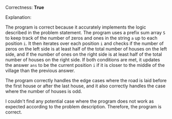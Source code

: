 Correctness: **True**

Explanation:

The program is correct because it accurately implements the logic described in the problem statement. The program uses a prefix sum array `S` to keep track of the number of zeros and ones in the string `a` up to each position `i`. It then iterates over each position `i` and checks if the number of zeros on the left side is at least half of the total number of houses on the left side, and if the number of ones on the right side is at least half of the total number of houses on the right side. If both conditions are met, it updates the answer `ans` to be the current position `i` if it is closer to the middle of the village than the previous answer.

The program correctly handles the edge cases where the road is laid before the first house or after the last house, and it also correctly handles the case where the number of houses is odd.

I couldn't find any potential case where the program does not work as expected according to the problem description. Therefore, the program is correct.